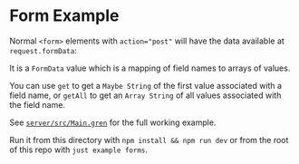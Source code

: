 # Form Example

Normal `<form>` elements with `action="post"` will have the data available at `request.formData`:

It is a `FormData` value which is a mapping of field names to arrays of values.

You can use `get` to get a `Maybe String` of the first value associated with a field name,
or `getAll` to get an `Array String` of all values associated with the field name.

See [`server/src/Main.gren`](server/src/Main.gren) for the full working example.

Run it from this directory with `npm install && npm run dev`
or from the root of this repo with `just example forms`.
